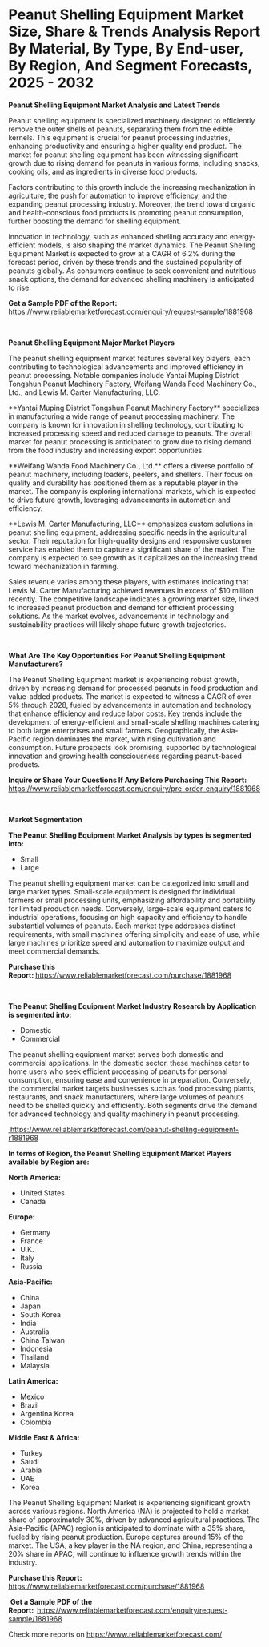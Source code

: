 <p><h1>Peanut Shelling Equipment Market Size, Share & Trends Analysis Report By Material, By Type, By End-user, By Region, And Segment Forecasts, 2025 - 2032</h1></p><p><strong>Peanut Shelling Equipment Market Analysis and Latest Trends</strong></p>
<p><p>Peanut shelling equipment is specialized machinery designed to efficiently remove the outer shells of peanuts, separating them from the edible kernels. This equipment is crucial for peanut processing industries, enhancing productivity and ensuring a higher quality end product. The market for peanut shelling equipment has been witnessing significant growth due to rising demand for peanuts in various forms, including snacks, cooking oils, and as ingredients in diverse food products.</p><p>Factors contributing to this growth include the increasing mechanization in agriculture, the push for automation to improve efficiency, and the expanding peanut processing industry. Moreover, the trend toward organic and health-conscious food products is promoting peanut consumption, further boosting the demand for shelling equipment. </p><p>Innovation in technology, such as enhanced shelling accuracy and energy-efficient models, is also shaping the market dynamics. The Peanut Shelling Equipment Market is expected to grow at a CAGR of 6.2% during the forecast period, driven by these trends and the sustained popularity of peanuts globally. As consumers continue to seek convenient and nutritious snack options, the demand for advanced shelling machinery is anticipated to rise.</p></p>
<p><strong>Get a Sample PDF of the Report:&nbsp;</strong> <a href="https://www.reliablemarketforecast.com/enquiry/request-sample/1881968?utm_campaign=2568&utm_medium=2&utm_source=Github&utm_content=ia&utm_term=22022025&utm_id=peanut-shelling-equipment">https://www.reliablemarketforecast.com/enquiry/request-sample/1881968</a></p>
<p>&nbsp;</p>
<p><strong>Peanut Shelling Equipment Major Market Players</strong></p>
<p><p>The peanut shelling equipment market features several key players, each contributing to technological advancements and improved efficiency in peanut processing. Notable companies include Yantai Muping District Tongshun Peanut Machinery Factory, Weifang Wanda Food Machinery Co., Ltd., and Lewis M. Carter Manufacturing, LLC.</p><p>**Yantai Muping District Tongshun Peanut Machinery Factory** specializes in manufacturing a wide range of peanut processing machinery. The company is known for innovation in shelling technology, contributing to increased processing speed and reduced damage to peanuts. The overall market for peanut processing is anticipated to grow due to rising demand from the food industry and increasing export opportunities.</p><p>**Weifang Wanda Food Machinery Co., Ltd.** offers a diverse portfolio of peanut machinery, including loaders, peelers, and shellers. Their focus on quality and durability has positioned them as a reputable player in the market. The company is exploring international markets, which is expected to drive future growth, leveraging advancements in automation and efficiency.</p><p>**Lewis M. Carter Manufacturing, LLC** emphasizes custom solutions in peanut shelling equipment, addressing specific needs in the agricultural sector. Their reputation for high-quality designs and responsive customer service has enabled them to capture a significant share of the market. The company is expected to see growth as it capitalizes on the increasing trend toward mechanization in farming.</p><p>Sales revenue varies among these players, with estimates indicating that Lewis M. Carter Manufacturing achieved revenues in excess of $10 million recently. The competitive landscape indicates a growing market size, linked to increased peanut production and demand for efficient processing solutions. As the market evolves, advancements in technology and sustainability practices will likely shape future growth trajectories.</p></p>
<p>&nbsp;</p>
<p><strong>What Are The Key Opportunities For Peanut Shelling Equipment Manufacturers?</strong></p>
<p><p>The Peanut Shelling Equipment market is experiencing robust growth, driven by increasing demand for processed peanuts in food production and value-added products. The market is expected to witness a CAGR of over 5% through 2028, fueled by advancements in automation and technology that enhance efficiency and reduce labor costs. Key trends include the development of energy-efficient and small-scale shelling machines catering to both large enterprises and small farmers. Geographically, the Asia-Pacific region dominates the market, with rising cultivation and consumption. Future prospects look promising, supported by technological innovation and growing health consciousness regarding peanut-based products.</p></p>
<p><strong>Inquire or Share Your Questions If Any Before Purchasing This Report:</strong> <a href="https://www.reliablemarketforecast.com/enquiry/pre-order-enquiry/1881968?utm_campaign=2568&utm_medium=2&utm_source=Github&utm_content=ia&utm_term=22022025&utm_id=peanut-shelling-equipment">https://www.reliablemarketforecast.com/enquiry/pre-order-enquiry/1881968</a></p>
<p>&nbsp;</p>
<p><strong>Market Segmentation</strong></p>
<p><strong>The Peanut Shelling Equipment Market Analysis by types is segmented into:</strong></p>
<p><ul><li>Small</li><li>Large</li></ul></p>
<p><p>The peanut shelling equipment market can be categorized into small and large market types. Small-scale equipment is designed for individual farmers or small processing units, emphasizing affordability and portability for limited production needs. Conversely, large-scale equipment caters to industrial operations, focusing on high capacity and efficiency to handle substantial volumes of peanuts. Each market type addresses distinct requirements, with small machines offering simplicity and ease of use, while large machines prioritize speed and automation to maximize output and meet commercial demands.</p></p>
<p><strong>Purchase this Report:&nbsp;</strong><a href="https://www.reliablemarketforecast.com/purchase/1881968?utm_campaign=2568&utm_medium=2&utm_source=Github&utm_content=ia&utm_term=22022025&utm_id=peanut-shelling-equipment">https://www.reliablemarketforecast.com/purchase/1881968</a></p>
<p>&nbsp;</p>
<p><strong>The Peanut Shelling Equipment Market Industry Research by Application is segmented into:</strong></p>
<p><ul><li>Domestic</li><li>Commercial</li></ul></p>
<p><p>The peanut shelling equipment market serves both domestic and commercial applications. In the domestic sector, these machines cater to home users who seek efficient processing of peanuts for personal consumption, ensuring ease and convenience in preparation. Conversely, the commercial market targets businesses such as food processing plants, restaurants, and snack manufacturers, where large volumes of peanuts need to be shelled quickly and efficiently. Both segments drive the demand for advanced technology and quality machinery in peanut processing.</p></p>
<p><a href="https://www.reliablemarketforecast.com/peanut-shelling-equipment-r1881968?utm_campaign=2568&utm_medium=2&utm_source=Github&utm_content=ia&utm_term=22022025&utm_id=peanut-shelling-equipment">&nbsp;https://www.reliablemarketforecast.com/peanut-shelling-equipment-r1881968</a></p>
<p><strong>In terms of Region, the Peanut Shelling Equipment Market Players available by Region are:</strong></p>
<p>
    <p> <strong> North America: </strong>
        <ul>
            <li>United States</li>
            <li>Canada</li>
        </ul>
        </p> 
    <p> <strong> Europe: </strong>
        <ul>
            <li>Germany</li>
            <li>France</li>
            <li>U.K.</li>
            <li>Italy</li>
            <li>Russia</li>
        </ul>
        </p> 
    <p> <strong> Asia-Pacific: </strong>
        <ul>
            <li>China</li>
            <li>Japan</li>
            <li>South Korea</li>
            <li>India</li>
            <li>Australia</li>
            <li>China Taiwan</li>
            <li>Indonesia</li>
            <li>Thailand</li>
            <li>Malaysia</li>
        </ul>
        </p> 
    <p> <strong> Latin America: </strong>
        <ul>
            <li>Mexico</li>
            <li>Brazil</li>
            <li>Argentina Korea</li>
            <li>Colombia</li>
        </ul>
        </p> 
    <p> <strong> Middle East & Africa: </strong>
        <ul>
            <li>Turkey</li>
            <li>Saudi</li>
            <li>Arabia</li>
            <li>UAE</li>
            <li>Korea</li>
        </ul>
    </p>
    </p>
<p><p>The Peanut Shelling Equipment Market is experiencing significant growth across various regions. North America (NA) is projected to hold a market share of approximately 30%, driven by advanced agricultural practices. The Asia-Pacific (APAC) region is anticipated to dominate with a 35% share, fueled by rising peanut production. Europe captures around 15% of the market. The USA, a key player in the NA region, and China, representing a 20% share in APAC, will continue to influence growth trends within the industry.</p></p>
<p><strong>Purchase this Report: </strong><a href="https://www.reliablemarketforecast.com/purchase/1881968?utm_campaign=2568&utm_medium=2&utm_source=Github&utm_content=ia&utm_term=22022025&utm_id=peanut-shelling-equipment">https://www.reliablemarketforecast.com/purchase/1881968</a></p>
<p>&nbsp;<strong>Get a Sample PDF of the Report:&nbsp;&nbsp;</strong><a href="https://www.reliablemarketforecast.com/enquiry/request-sample/1881968?utm_campaign=2568&utm_medium=2&utm_source=Github&utm_content=ia&utm_term=22022025&utm_id=peanut-shelling-equipment">https://www.reliablemarketforecast.com/enquiry/request-sample/1881968</a></p>
<p><strong></strong></p>
<p>Check more reports on <a href="https://www.reliablemarketforecast.com/?utm_campaign=2568&utm_medium=2&utm_source=Github&utm_content=ia&utm_term=22022025&utm_id=peanut-shelling-equipment">https://www.reliablemarketforecast.com/</a></p>